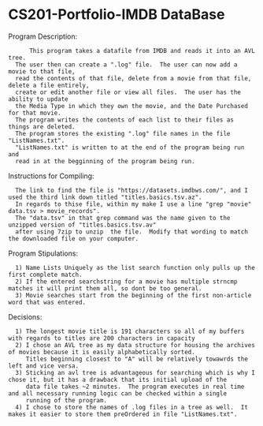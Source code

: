 # CS201-Portfolio-IMDB DataBase 

  Program Description:
        
          This program takes a datafile from IMDB and reads it into an AVL tree.  
      The user then can create a ".log" file.  The user can now add a movie to that file, 
      read the contents of that file, delete from a movie from that file, delete a file entirely, 
      create or edit another file or view all files.  The user has the ability to update 
      the Media Type in which they own the movie, and the Date Purchased for that movie.
      The program writes the contents of each list to their files as things are deleted.
      The program stores the existing ".log" file names in the file "ListNames.txt".
      "ListNames.txt" is written to at the end of the program being run and 
      read in at the begginning of the program being run. 
      
        
  Instructions for Compiling:
      
      The link to find the file is "https://datasets.imdbws.com/", and I used the third link down titled "titles.basics.tsv.az".
      In regards to thise file, within my make I use a line "grep "movie" data.tsv > movie_records". 
      The "data.tsv" in that grep command was the name given to the unzipped version of "titles.basics.tsv.av" 
      after using 7zip to unzip  the file.  Modify that wording to match the downloaded file on your computer.
    
  Program Stipulations:
      
      1) Name Lists Uniquely as the list search function only pulls up the first complete match.
      2) If the entered searchstring for a movie has multiple strncmp matches it will print them all, so dont be too general.
      3) Movie searches start from the beginning of the first non-article word that was entered.
      
  Decisions:
      
      1) The longest movie title is 191 characters so all of my buffers with regards to titles are 200 characters in capacity 
      2) I chose an AVL tree as my data structure for housing the archives of movies because it is easily alphabetically sorted.
         Titles beginning closest to "A" will be relatively towawrds the left and vice versa.
      3) Sticking an avl tree is advantageous for searching which is why I chose it, but it has a drawback that its initial upload of the
         data file takes ~2 minutes.  The program executes in real time and all necessary running logic can be checked within a single
         running of the program.
      4) I chose to store the names of .log files in a tree as well.  It makes it easier to store them preOrdered in file "ListNames.txt".
